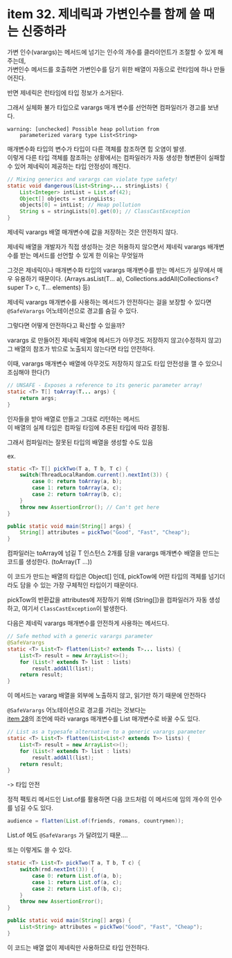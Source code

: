 # item 32. 제네릭과 가변인수를 함께 쓸 때는 신중하라

가변 인수(varargs)는 메서드에 넘기는 인수의 개수를 클라이언트가 조절할 수 있게 해주는데,  
가변인수 메서드를 호출하면 가변인수를 담기 위한 배열이 자동으로 런타임에 하나 만들어진다.

반면 제네릭은 런타임에 타입 정보가 소거된다.

그래서 실체화 불가 타입으로 varargs 매개 변수를 선언하면 컴파일러가 경고를 보낸다.

```
warning: [unchecked] Possible heap pollution from
    parameterized vararg type List<String>
```

매개변수화 타입의 변수가 타입이 다른 객체를 참조하면 힙 오염이 발생.  
이렇게 다른 타입 객체를 참조하는 상황에서는 컴파일러가 자동 생성한 형변환이 실패할 수 있어 제네릭이 제공하는 타입 안정성이 깨진다.

```java
// Mixing generics and varargs can violate type safety!
static void dangerous(List<String>... stringLists) {
    List<Integer> intList = List.of(42);
    Object[] objects = stringLists;
    objects[0] = intList; // Heap pollution
    String s = stringLists[0].get(0); // ClassCastException
}
```

제네릭 varargs 배열 매개변수에 값을 저장하는 것은 안전하지 않다.

제네릭 배열을 개발자가 직접 생성하는 것은 허용하지 않으면서 제네릭 varargs 배개변수를 받는 메서드를 선언할 수 있게 한 이유는 무엇일까

그것은 제네릭이나 매개변수화 타입의 varargs 매개변수를 받는 메서드가 실무에서 매우 유용하기 때문이다.
(Arrays.asList(T... a), Collections.addAll(Collections<? super T> c, T... elements) 등)

제네릭 varargs 매개변수를 사용하는 메서드가 안전하다는 걸을 보장할 수 있다면
`@SafeVarargs` 어노테이션으로 경고를 숨길 수 있다.

그렇다면 어떻게 안전하다고 확신할 수 있을까?

varargs 로 만들어진 제네릭 배열에 메서드가 아무것도 저장하지 않고(수정하지 않고)  
그 배열의 참조가 밖으로 노출되지 않는다면 타입 안전하다.

이때, varargs 매개변수 배열에 아무것도 저장하지 않고도 타입 안전성을 깰 수 있으니 조심해야 한다(?)

```java
// UNSAFE - Exposes a reference to its generic parameter array!
static <T> T[] toArray(T... args) {
    return args;
}
```

인자들을 받아 배열로 만들고 그대로 리턴하는 메서드  
이 배열의 실제 타입은 컴파일 타임에 추론된 타입에 따라 결정됨.

그래서 컴파일러는 잘못된 타입의 배열을 생성할 수도 있음

ex.

```java
static <T> T[] pickTwo(T a, T b, T c) {
    switch(ThreadLocalRandom.current().nextInt(3)) {
        case 0: return toArray(a, b);
        case 1: return toArray(a, c);
        case 2: return toArray(b, c);
    }
    throw new AssertionError(); // Can't get here
}
```

```java
public static void main(String[] args) {
    String[] attributes = pickTwo("Good", "Fast", "Cheap");
}
```

컴파일러는 toArray에 넘길 T 인스턴스 2개를 담을 varargs 매개변수 배열을 만드는 코드를 생성한다. (toArray(T ...))

이 코드가 만드는 배열의 타입은 Object[] 인데, pickTow에 어떤 타입의 객체를 넘기더라도 담을 수 있는 가장 구체적인 타입이기 때문이다.

pickTow의 반환값을 attributes에 저장하기 위해 (String[])을 컴파일러가 자동 생성하고, 여기서 `ClassCastException`이 발생한다.

다음은 제네릭 varargs 매개변수를 안전하게 사용하는 메서드다.

```java
// Safe method with a generic varargs parameter
@SafeVarargs
static <T> List<T> flatten(List<? extends T>... lists) {
    List<T> result = new ArrayList<>();
    for (List<? extends T> list : lists)
        result.addAll(list);
    return result;
}
```

이 메서드는 vararg 배열을 외부에 노출하지 않고, 읽기만 하기 때문에 안전하다

`@SafeVarargs` 어노테이션으로 경고를 가리는 것보다는  
[item 28](https://github.com/column-wise/Effective-Java/blob/main/Chap.05/item_28.md)의 조언에 따라 varargs 매개변수를 List 매개변수로 바꿀 수도 있다.

```java
// List as a typesafe alternative to a generic varargs parameter
static <T> List<T> flatten(List<List<? extends T>> lists) {
    List<T> result = new ArrayList<>();
    for (List<? extends T> list : lists)
        result.addAll(list);
    return result;
}
```

-> 타입 안전

정적 팩토리 메서드인 List.of를 활용하면 다음 코드처럼 이 메서드에 임의 개수의 인수를 넘길 수도 있다.

```java
audience = flatten(List.of(friends, romans, countrymen));
```

List.of 에도 `@SafeVarargs` 가 달려있기 때문....

또는 이렇게도 쓸 수 있다.

```java
static <T> List<T> pickTwo(T a, T b, T c) {
    switch(rnd.nextInt(3)) {
        case 0: return List.of(a, b);
        case 1: return List.of(a, c);
        case 2: return List.of(b, c);
    }
    throw new AssertionError();
}
```

```java
public static void main(String[] args) {
    List<String> attributes = pickTwo("Good", "Fast", "Cheap");
}
```

이 코드는 배열 없이 제네릭만 사용하므로 타입 안전하다.
